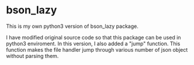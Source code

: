 # bson_lazy

This is my own python3 version of bson_lazy package.
        
I have modified original source code so that this package can be used in python3 enviroment. 
In this version, I also added a "jump" function. This function makes the file handler jump through various number of json object without parsing them.


